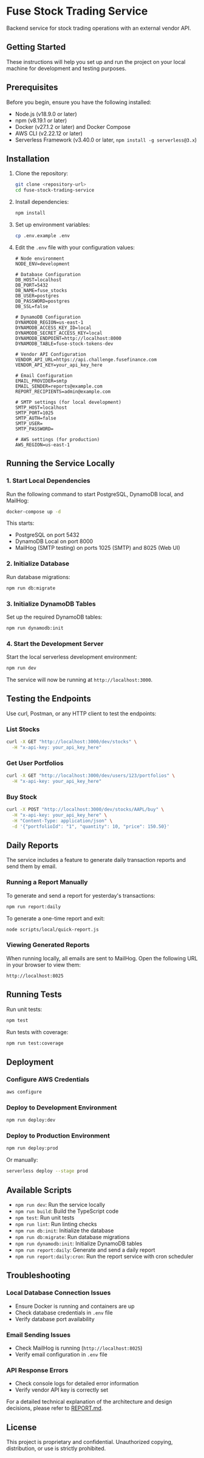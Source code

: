 # Fuse Stock Trading Service

Backend service for stock trading operations with an external vendor API.

## Getting Started

These instructions will help you set up and run the project on your local machine for development and testing purposes.

## Prerequisites

Before you begin, ensure you have the following installed:

- Node.js (v18.9.0 or later)
- npm (v8.19.1 or later)
- Docker (v27.1.2 or later) and Docker Compose
- AWS CLI (v2.22.12 or later)
- Serverless Framework (v3.40.0 or later, `npm install -g serverless@3.x`)

## Installation

1. Clone the repository:
   ```bash
   git clone <repository-url>
   cd fuse-stock-trading-service
   ```

2. Install dependencies:
   ```bash
   npm install
   ```

3. Set up environment variables:
   ```bash
   cp .env.example .env
   ```

4. Edit the `.env` file with your configuration values:
   ```
   # Node environment
   NODE_ENV=development

   # Database Configuration
   DB_HOST=localhost
   DB_PORT=5432
   DB_NAME=fuse_stocks
   DB_USER=postgres
   DB_PASSWORD=postgres
   DB_SSL=false
   
   # DynamoDB Configuration
   DYNAMODB_REGION=us-east-1
   DYNAMODB_ACCESS_KEY_ID=local
   DYNAMODB_SECRET_ACCESS_KEY=local
   DYNAMODB_ENDPOINT=http://localhost:8000
   DYNAMODB_TABLE=fuse-stock-tokens-dev
   
   # Vendor API Configuration
   VENDOR_API_URL=https://api.challenge.fusefinance.com
   VENDOR_API_KEY=your_api_key_here
   
   # Email Configuration
   EMAIL_PROVIDER=smtp
   EMAIL_SENDER=reports@example.com
   REPORT_RECIPIENTS=admin@example.com
   
   # SMTP settings (for local development)
   SMTP_HOST=localhost
   SMTP_PORT=1025
   SMTP_AUTH=false
   SMTP_USER=
   SMTP_PASSWORD=
   
   # AWS settings (for production)
   AWS_REGION=us-east-1
   ```

## Running the Service Locally

### 1. Start Local Dependencies

Run the following command to start PostgreSQL, DynamoDB local, and MailHog:

```bash
docker-compose up -d
```

This starts:
- PostgreSQL on port 5432
- DynamoDB Local on port 8000
- MailHog (SMTP testing) on ports 1025 (SMTP) and 8025 (Web UI)

### 2. Initialize Database

Run database migrations:

```bash
npm run db:migrate
```

### 3. Initialize DynamoDB Tables

Set up the required DynamoDB tables:

```bash
npm run dynamodb:init
```

### 4. Start the Development Server

Start the local serverless development environment:

```bash
npm run dev
```

The service will now be running at `http://localhost:3000`.

## Testing the Endpoints

Use curl, Postman, or any HTTP client to test the endpoints:

### List Stocks
```bash
curl -X GET "http://localhost:3000/dev/stocks" \
  -H "x-api-key: your_api_key_here"
```

### Get User Portfolios
```bash
curl -X GET "http://localhost:3000/dev/users/123/portfolios" \
  -H "x-api-key: your_api_key_here"
```

### Buy Stock
```bash
curl -X POST "http://localhost:3000/dev/stocks/AAPL/buy" \
  -H "x-api-key: your_api_key_here" \
  -H "Content-Type: application/json" \
  -d '{"portfolioId": "1", "quantity": 10, "price": 150.50}'
```

## Daily Reports

The service includes a feature to generate daily transaction reports and send them by email.

### Running a Report Manually

To generate and send a report for yesterday's transactions:

```bash
npm run report:daily
```

To generate a one-time report and exit:

```bash
node scripts/local/quick-report.js
```

### Viewing Generated Reports

When running locally, all emails are sent to MailHog. Open the following URL in your browser to view them:

```
http://localhost:8025
```

## Running Tests

Run unit tests:

```bash
npm test
```

Run tests with coverage:

```bash
npm run test:coverage
```

## Deployment

### Configure AWS Credentials

```bash
aws configure
```

### Deploy to Development Environment

```bash
npm run deploy:dev
```

### Deploy to Production Environment

```bash
npm run deploy:prod
```

Or manually:

```bash
serverless deploy --stage prod
```

## Available Scripts

- `npm run dev`: Run the service locally
- `npm run build`: Build the TypeScript code
- `npm test`: Run unit tests
- `npm run lint`: Run linting checks
- `npm run db:init`: Initialize the database
- `npm run db:migrate`: Run database migrations
- `npm run dynamodb:init`: Initialize DynamoDB tables
- `npm run report:daily`: Generate and send a daily report
- `npm run report:daily:cron`: Run the report service with cron scheduler

## Troubleshooting

### Local Database Connection Issues
- Ensure Docker is running and containers are up
- Check database credentials in `.env` file
- Verify database port availability

### Email Sending Issues
- Check MailHog is running (`http://localhost:8025`)
- Verify email configuration in `.env` file

### API Response Errors
- Check console logs for detailed error information
- Verify vendor API key is correctly set

For a detailed technical explanation of the architecture and design decisions, please refer to [REPORT.md](REPORT.md).

## License

This project is proprietary and confidential. Unauthorized copying, distribution, or use is strictly prohibited.
